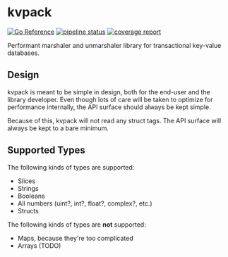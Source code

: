 # kvpack

[![Go Reference](https://pkg.go.dev/badge/github.com/diamondburned/kvpack#Database.Each.svg)](https://pkg.go.dev/github.com/diamondburned/kvpack#Database.Each)
[![pipeline status](https://gitlab.com/diamondburned/kvpack/badges/unsafe-footgun/pipeline.svg)](https://gitlab.com/diamondburned/kvpack/-/commits/unsafe-footgun)
[![coverage report](https://gitlab.com/diamondburned/kvpack/badges/unsafe-footgun/coverage.svg)](https://gitlab.com/diamondburned/kvpack/-/commits/unsafe-footgun)

Performant marshaler and unmarshaler library for transactional key-value
databases.

## Design

kvpack is meant to be simple in design, both for the end-user and the library
developer. Even though lots of care will be taken to optimize for performance
internally, the API surface should always be kept simple.

Because of this, kvpack will not read any struct tags. The API surface will
always be kept to a bare minimum.

## Supported Types

The following kinds of types are supported:

- Slices
- Strings
- Booleans
- All numbers (uint?, int?, float?, complex?, etc.)
- Structs

The following kinds of types are **not** supported:

- Maps, because they're too complicated
- Arrays (TODO)
